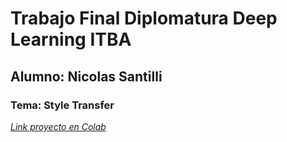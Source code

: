 # Trabajo Final Diplomatura Deep Learning ITBA
## Alumno: Nicolas Santilli
### Tema: Style Transfer

_[Link proyecto en Colab](https://colab.research.google.com/drive/1hrlHyv3WZgrdTlhEi8ClK2lYOCnBhSJi#scrollTo=HES31XBQRjNq)_
